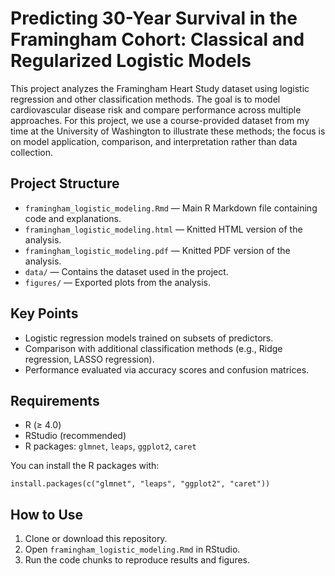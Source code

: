 # Predicting 30-Year Survival in the Framingham Cohort: Classical and Regularized Logistic Models

This project analyzes the Framingham Heart Study dataset using logistic regression and other classification methods. The goal is to model cardiovascular disease risk and compare performance across multiple approaches. For this project, we use a course-provided dataset from my time at the University of Washington to illustrate these methods; the focus is on model application, comparison, and interpretation rather than data collection.

## Project Structure

- `framingham_logistic_modeling.Rmd` — Main R Markdown file containing code and explanations.
- `framingham_logistic_modeling.html` — Knitted HTML version of the analysis.
- `framingham_logistic_modeling.pdf` — Knitted PDF version of the analysis.
- `data/` — Contains the dataset used in the project.
- `figures/` — Exported plots from the analysis.

## Key Points

- Logistic regression models trained on subsets of predictors.  
- Comparison with additional classification methods (e.g., Ridge regression, LASSO regression).  
- Performance evaluated via accuracy scores and confusion matrices.  

## Requirements

- R (≥ 4.0)  
- RStudio (recommended)  
- R packages: `glmnet`, `leaps`, `ggplot2`, `caret`

You can install the R packages with: 
```{r}
install.packages(c("glmnet", "leaps", "ggplot2", "caret"))
```

## How to Use

1. Clone or download this repository.  
2. Open `framingham_logistic_modeling.Rmd` in RStudio.  
3. Run the code chunks to reproduce results and figures. 
